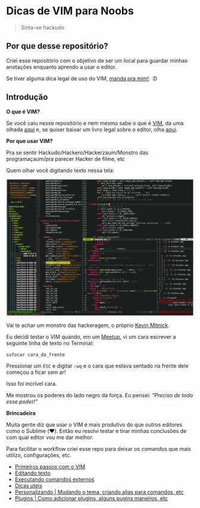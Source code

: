# Dicas de VIM para Noobs

> Sinta-se hackudo

## Por que desse repositório?

Criei esse repositório com o objetivo de ser um local para guardar minhas anotações enquanto aprendo a usar o editor.

Se tiver alguma dica legal de uso do VIM, [manda pra mim!](mailto:w.oliveira542@gmail.com). :D

## Introdução

**O que é VIM?**

Se você caiu nesse repositório e nem mesmo sabe o que é [VIM](http://www.vim.org/), da uma olhada [aqui](http://aurelio.net/vim/vi-vim-venci.html) e, se quiser baixar um livro legal sobre o editor, olha [aqui](https://code.google.com/p/vimbook/downloads/list).

**Por que usar VIM?**

Pra se sentir Hackudo/Hackero/Hackerzaum/Monstro das programaçaum/pra parecer Hacker de filme, etc

Quem olhar você digitando texto nessa tela:

![VIM](./images/vim-hackudo.gif "Imagem do editor VIM com um arquivo aberto.")


Vai te achar um monstro das hackeragem, o próprio [Kevin Mitnick](https://en.wikipedia.org/wiki/Kevin_Mitnick "Kevin Mitnick, o Hackudo monstraum.").

Eu decidi testar o VIM quando, em um [Meetup](meetup.com/ "Site meetup.com."), vi um cara escrever a seguinte linha de texto no Terminal:

```
sufocar cara_da_frente
```

Pressionar um `ESC` e digitar `:wq` e o cara que estava sentado na frente dele começou a ficar sem ar!

Isso foi incrível cara.

Me mostrou os poderes do lado negro da força. Eu pensei: *"Preciso de todo esse poder!"*

**Brincadeira**

Muita gente diz que usar o VIM é mais produtivo do que outros editores como o Sublime (:heart:). Então eu resolvi testar e tirar minhas conclusões de com qual editor vou me dar melhor.

Para facilitar o workflow criei esse repo para deixar os comandos que mais utilizo, configurações, etc.

- [Primeiros passos com o VIM](./chapters/initial.md "Primeiros passos com o VIM")
- [Editando texto](./chapters/editing.md "Editando texto")
- [Executando comandos externos](./chapters/external_comands.md "Executando comandos externos")
- [Dicas uteis](./chapters/util.md "Comandos e dicas uteis")
- [Personalizando | Mudando o tema, criando alias para comandos, etc](./chapters/config.md "Personalizando o VIM")
- [Plugins | Como adicionar plugins, alguns pugins maneiros, etc](./chapters/plugins.md "Adicionando plugins")
